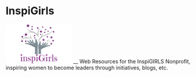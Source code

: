 # InspiGirls
![logo](images/inspiGirls.PNG) __
Web Resources for the InspiGIRLS Nonprofit, inspiring women to become leaders through initiatives, blogs, etc.
